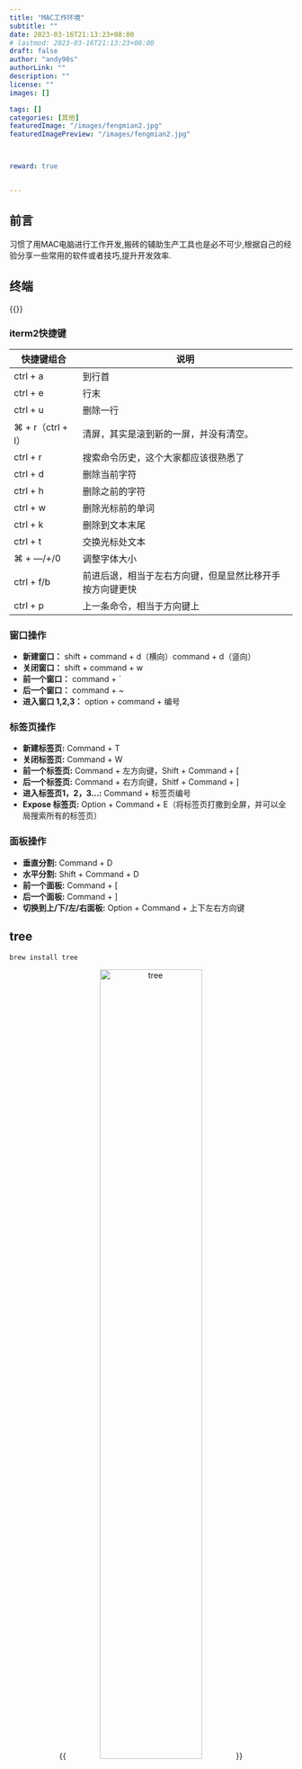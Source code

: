 ```yaml
---
title: "MAC工作环境"
subtitle: ""
date: 2023-03-16T21:13:23+08:00
# lastmod: 2023-03-16T21:13:23+08:00
draft: false
author: "andy90s"
authorLink: ""
description: ""
license: ""
images: []

tags: []
categories: [其他]
featuredImage: "/images/fengmian2.jpg"
featuredImagePreview: "/images/fengmian2.jpg"



reward: true


---
```

<!--more-->
## 前言
习惯了用MAC电脑进行工作开发,搬砖的辅助生产工具也是必不可少,根据自己的经验分享一些常用的软件或者技巧,提升开发效率.
## 终端
{{<link href="https://iterm2.com/" content="【iterm2】">}}
### iterm2快捷键    
|快捷键组合|说明|
|---|---|
|ctrl + a|到行首|
|ctrl + e|行末|
|ctrl + u|删除一行|
|⌘ + r（ctrl + l）|清屏，其实是滚到新的一屏，并没有清空。|
|ctrl + r|搜索命令历史，这个大家都应该很熟悉了|
|ctrl + d|删除当前字符|
|ctrl + h|删除之前的字符|
|ctrl + w|删除光标前的单词|
|ctrl + k|删除到文本末尾|
|ctrl + t|交换光标处文本|
|⌘ + —/+/0|	调整字体大小|
|ctrl + f/b	|前进后退，相当于左右方向键，但是显然比移开手按方向键更快|
|ctrl + p	|上一条命令，相当于方向键上|
### 窗口操作
- **新建窗口：** shift + command + d（横向）command + d（竖向）   
- **关闭窗口：** shift + command + w    
- **前一个窗口：**  command + `   
- **后一个窗口：**  command + ~   
- **进入窗口 1,2,3：**  option + command + 编号   
### 标签页操作
- **新建标签页:** Command + T
- **关闭标签页:** Command + W
- **前一个标签页:** Command + 左方向键，Shift + Command + [
- **后一个标签页:** Command + 右方向键，Shitf + Command + ]
- **进入标签页1，2，3…:** Command + 标签页编号
- **Expose 标签页:** Option + Command + E（将标签页打撒到全屏，并可以全局搜索所有的标签页）
### 面板操作
- **垂直分割:** Command + D
- **水平分割:** Shift + Command + D
- **前一个面板:** Command + [
- **后一个面板:** Command + ]
- **切换到上/下/左/右面板:** Option + Command + 上下左右方向键      
  
## tree
```ruby
brew install tree
```
<center>
{{<image src="https://cdn.jsdelivr.net/gh/andy90s/blog-image@master/blog/images/202307070028887.png" title="tree" width="60%">}}
<div style="color:#717171;font-size:14px;font-weight:normal"> <b> tree </b>  </div>
</center>

打印tree
```
tree
```
打印tree的目录级别
```
tree -L 2
```
只打印目录
```
tree -d
```

## oh-my-zsh
```ruby
curl -L https://raw.github.com/robbyrussell/oh-my-zsh/master/tools/install.sh | sh
```
打开 .zshrc文件
修改插件配置(自带插件)
```shell
plugins=(colored-man-pages pod git git-flow ruby gem python pip node npm bower sublime)
```
### 新增其他插件,比如zsh-syntax-highlighting高亮插件
```
cd ~/.oh-my-zsh/custom/plugins
git clone https://github.com/zsh-users/zsh-syntax-highlighting.git
```
再次修改.zshrc文件插件配置
在sublime后面加上zsh-syntax-highlighting
然后执行
```
source ~/.zshrc 
```
比如执行 `pod install`
<center>
{{<image src="https://cdn.jsdelivr.net/gh/andy90s/blog-image@master/blog/images/Untitled.gif" title="pod install" width="100%">}}
<div style="color:#717171;font-size:14px;font-weight:normal"> <b> pod install </b>  </div>
</center>

## Go2Shell
快捷打开当前文件路径的终端,并且支持`iterm2` {{<link href="https://zipzapmac.com/Go2Shell" content="【官网】">}}   
效果如下:

<center>
{{<image src="https://cdn.jsdelivr.net/gh/andy90s/blog-image@master/blog/images/go2shell%E6%BC%94%E7%A4%BA2.gif" title="Go2Shell" width="100%">}}
<div style="color:#717171;font-size:14px;font-weight:normal"> <b> Go2Shell </b>  </div>
</center>

## Xcodes
{{<link href="https://www.xcodes.app/" content="【Xcodes】">}} 非常方便的管理Xcode的工具,优点: 
- 不必等苹果商店更新
- 可安装测试版本
- 多版本安装
- 下载快,不会卡99%

<center>
{{<image src="https://cdn.jsdelivr.net/gh/andy90s/blog-image@master/blog/images/202304031139069.png" title="Xcodes" width="100%">}}
<div style="color:#717171;font-size:14px;font-weight:normal"> <b> Xcodes </b>  </div>
</center>

<!-- ## AppCode

{{<link href="https://www.jetbrains.com/objc/" content="【AppCode】">}} -->

## MAC自带邮箱增加QQ邮箱
首先登录网页端QQ邮箱,然后到设置中生成授权码,在mac中添加QQ邮箱时密码填授权码即可.
<center>
{{<image src="https://cdn.jsdelivr.net/gh/andy90s/blog-image@master/blog/images/202304041500308.png" title="授权码" width="100%">}}
<div style="color:#717171;font-size:14px;font-weight:normal"> <b> 授权码 </b>  </div>
</center>

## 超级右键lite
<center>
{{<image src="https://cdn.jsdelivr.net/gh/andy90s/blog-image@master/blog/images/202304071450741.png" title="超级右键" width="30%">}}
<div style="color:#717171;font-size:14px;font-weight:normal"> <b> 超级右键 </b>  </div>
</center>

## Snipaste
超好用的截图贴板工具
{{<link href="https://www.snipaste.com/" content="【Snipaste】">}}

<center>
{{<image src="https://cdn.jsdelivr.net/gh/andy90s/blog-image@master/blog/images/snipaste.gif" title="snipaste" width="50%">}}
<div style="color:#717171;font-size:14px;font-weight:normal"> <b> snipaste </b>  </div>
</center>

## 抓包工具
Windows平台有`finder`   
Mac平台有`Charles`
都是比较常用的,因为我是mac刚开始用的也是**Charles**,但是因为公司路由器等原因,经常性的无法抓包,这里分享另一个开源工具 {{<link href="https://github.com/avwo/whistle" content="【Whistle】">}}

### 1.安装
```zsh
npm install -g whistle
```
### 2.启动
```zsh
w2 start
```
默认是8899端口,如果需要修改端口,可以在启动命令后面加上端口号,比如
```zsh
w2 start -p 8888
```

启动之后可以在浏览器中输入终端提示链接打开抓包工具
<center>
{{<image src="https://cdn.jsdelivr.net/gh/andy90s/blog-image@master/blog/images/202304131941846.png" title="启动" width="80%">}}
<div style="color:#717171;font-size:14px;font-weight:normal"> <b> 启动 </b>  </div>
</center>

### 3.停止
```zsh
w2 stop
```

### 3.手机配置
- 手机连接电脑,打开wifi,选择电脑的wifi
- 手机设置代理,代理地址填写电脑的ip地址,端口号填写`8899`
- 手机用safari输入`rootca.pro`下载证书,安装证书,也可以到网页设置页面扫码安装如下图
- 到手机的设置中,找到`通用`->`关于本机`->`证书信任设置`,找到刚才安装的证书,打开信任开关
- 电脑打开`http://localhost:8899/`点击左侧`network`->`enable`开启抓包

<center>
{{<image src="https://cdn.jsdelivr.net/gh/andy90s/blog-image@master/blog/images/202305161441116.png" title="扫码安装证书" width="100%">}}
<div style="color:#717171;font-size:14px;font-weight:normal"> <b> 扫码安装证书 </b>  </div>
</center>

<center>
{{<image src="https://cdn.jsdelivr.net/gh/andy90s/blog-image@master/blog/images/202304131947012.png" title="开启" width="50%">}}
<div style="color:#717171;font-size:14px;font-weight:normal"> <b> 抓包 </b>  </div>
</center>

{{< admonition tip "">}}
如果证书配置成功,但是抓包不成功,并且网络也正常,但是手机却无法访问网络,这时候可以尝试关闭电脑的wifi,然后再打开,这样手机就可以访问网络了
{{< /admonition >}}
### 4.mock数据
<center>
{{<image src="https://cdn.jsdelivr.net/gh/andy90s/blog-image@master/blog/images/Mock返回的数据.gif" title="mock数据" width="90%">}}
<div style="color:#717171;font-size:14px;font-weight:normal"> <b> mock数据 </b>  </div>
</center>

## markdown工具
### Typora
{{<link href="https://typora.io/" content="【Typora】">}}
优点:
- 支持实时预览
- 支持导出多种格式
- 图片资源管理,解决了markdown图片资源管理的痛点  

## clash

这个不用多说了
{{<link href="https://github.com/clash-verge-rev/clash-verge-rev/releases" content="【clash】">}}
